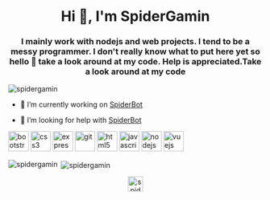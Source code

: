 <h1 align="center">Hi 👋, I'm SpiderGamin</h1>
<h3 align="center"> I mainly work with nodejs and web projects. I tend to be a messy programmer. 
I don't really know what to put here yet so hello 👋 take a look around at my code. Help is appreciated.Take a look around at my code</h3>

<p align="left"> <img src="https://komarev.com/ghpvc/?username=spidergamin" alt="spidergamin" /> </p>

- 🔭 I’m currently working on [SpiderBot](https://github.com/SpiderBot-Code/SpiderBot-Code)

- 🤝 I’m looking for help with [SpiderBot](https://github.com/SpiderBot-Code/SpiderBot-Code)

<p align="left"><img src="https://devicons.github.io/devicon/devicon.git/icons/bootstrap/bootstrap-plain.svg" alt="bootstrap" width="40" height="40"/> <img src="https://devicons.github.io/devicon/devicon.git/icons/css3/css3-original-wordmark.svg" alt="css3" width="40" height="40"/> <img src="https://devicons.github.io/devicon/devicon.git/icons/express/express-original-wordmark.svg" alt="express" width="40" height="40"/> <img src="https://www.vectorlogo.zone/logos/git-scm/git-scm-icon.svg" alt="git" width="40" height="40"/> <img src="https://devicons.github.io/devicon/devicon.git/icons/html5/html5-original-wordmark.svg" alt="html5" width="40" height="40"/> <img src="https://devicons.github.io/devicon/devicon.git/icons/javascript/javascript-original.svg" alt="javascript" width="40" height="40"/> <img src="https://devicons.github.io/devicon/devicon.git/icons/nodejs/nodejs-original-wordmark.svg" alt="nodejs" width="40" height="40"/> <img src="https://devicons.github.io/devicon/devicon.git/icons/vuejs/vuejs-original-wordmark.svg" alt="vuejs" width="40" height="40"/></p><p><img align="left" src="https://github-readme-stats.vercel.app/api/top-langs/?username=spidergamin&layout=compact&hide=html" alt="spidergamin" /></p>

<p>&nbsp;<img align="center" src="https://github-readme-stats.vercel.app/api?username=spidergamin&show_icons=true" alt="spidergamin" /></p>

<p align="center"> 
<a href="https://twitter.com/SpiderGaming0" target="blank"><img align="center" src="https://cdn.jsdelivr.net/npm/simple-icons@3.0.1/icons/twitter.svg" alt="spidergaming0" height="30" width="30" /></a>
</p>

